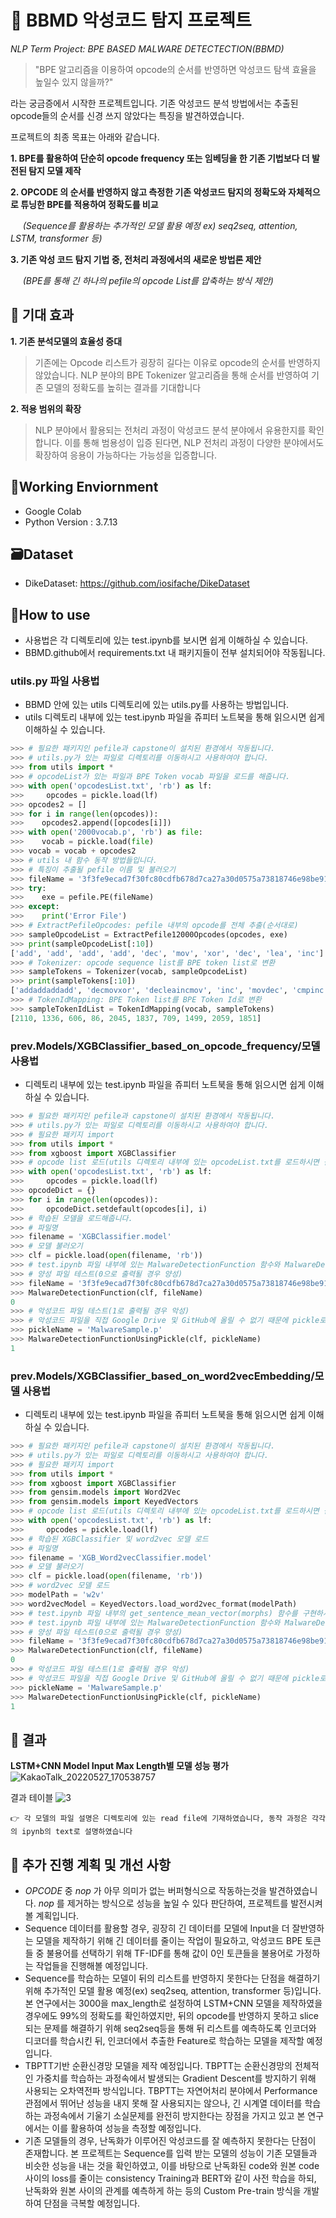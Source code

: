 # :jack_o_lantern: BBMD 악성코드 탐지 프로젝트
*NLP Term Project: BPE BASED MALWARE DETECTECTION(BBMD)*
> "BPE 알고리즘을 이용하여 opcode의 순서를 반영하면 악성코드 탐색 효율을 높일수 있지 않을까?"

라는 궁금증에서 시작한 프로젝트입니다. 기존 악성코드 분석 방법에서는 추출된 opcode들의 순서를 신경 쓰지 않았다는 특징을 발견하였습니다.

프로젝트의 최종 목표는 아래와 같습니다.

**1. BPE를 활용하여 단순히 opcode frequency 또는 임베딩을 한 기존 기법보다 더 발전된 탐지 모델 제작**

**2. OPCODE 의 순서를 반영하지 않고 측정한 기존 악성코드 탐지의 정확도와 자체적으로 튜닝한 BPE를 적용하여 정확도를 비교** 

 &nbsp;&nbsp;&nbsp;&nbsp;&nbsp;_(Sequence를 활용하는 추가적인 모델 활용 예정 ex) seq2seq, attention, LSTM, transformer 등)_

**3. 기존 악성 코드 탐지 기법 중, 전처리 과정에서의 새로운 방법론 제안** 

 &nbsp;&nbsp;&nbsp;&nbsp;&nbsp;_(BPE를 통해 긴 하나의 pefile의 opcode List를 압축하는 방식 제안)_

## :apple: 기대 효과
**1. 기존 분석모델의 효율성 증대**
> 기존에는 Opcode 리스트가 굉장히 길다는 이유로 opcode의 순서를 반영하지 않았습니다. NLP 분야의 BPE Tokenizer 알고리즘을 통해 순서를 반영하여 기존 모델의 정확도를 높히는 결과를 기대합니다
 
**2. 적용 범위의 확장**
> NLP 분야에서 활용되는 전처리 과정이 악성코드 분석 분야에서 유용한지를 확인합니다. 이를 통해 범용성이 입증 된다면, NLP 전처리 과정이 다양한 분야에서도 확장하여 응용이 가능하다는 가능성을 입증합니다.

## 🌲Working Enviornment
* Google Colab
* Python Version : 3.7.13

## 🗃️Dataset
* DikeDataset: https://github.com/iosifache/DikeDataset

## 📃How to use
* 사용법은 각 디렉토리에 있는 test.ipynb를 보시면 쉽게 이해하실 수 있습니다.
* BBMD.github에서 requirements.txt 내 패키지들이 전부 설치되어야 작동됩니다.

### utils.py 파일 사용법
* BBMD 안에 있는 utils 디렉토리에 있는 utils.py를 사용하는 방법입니다.
* utils 디렉토리 내부에 있는 test.ipynb 파일을 쥬피터 노트북을 통해 읽으시면 쉽게 이해하실 수 있습니다.
```python
>>> # 필요한 패키지인 pefile과 capstone이 설치된 환경에서 작동됩니다.
>>> # utils.py가 있는 파일로 디렉토리를 이동하시고 사용하여야 합니다.
>>> from utils import *
>>> # opcodeList가 있는 파일과 BPE Token vocab 파일을 로드를 해줍니다.
>>> with open('opcodesList.txt', 'rb') as lf:
>>>     opcodes = pickle.load(lf)
>>> opcodes2 = []
>>> for i in range(len(opcodes)):
>>>    opcodes2.append([opcodes[i]])
>>> with open('2000vocab.p', 'rb') as file:
>>>    vocab = pickle.load(file)
>>> vocab = vocab + opcodes2
>>> # utils 내 함수 동작 방법들입니다.
>>> # 특징이 추출될 pefile 이름 및 불러오기
>>> fileName = '3f3fe9ecad7f30fc80cdfb678d7ca27a30d0575a73818746e98be9170d3be348.exe'
>>> try:
>>>    exe = pefile.PE(fileName)
>>> except:
>>>    print('Error File')
>>> # ExtractPefileOpcodes: pefile 내부의 opcode를 전체 추출(순서대로)
>>> sampleOpcodeList = ExtractPefile12000Opcodes(opcodes, exe)
>>> print(sampleOpcodeList[:10])
['add', 'add', 'add', 'add', 'dec', 'mov', 'xor', 'dec', 'lea', 'inc']
>>> # Tokenizer: opcode sequence list를 BPE token list로 변환
>>> sampleTokens = Tokenizer(vocab, sampleOpcodeList)
>>> print(sampleTokens[:10])
['addaddaddadd', 'decmovxor', 'decleaincmov', 'inc', 'movdec', 'cmpinc', 'movincinc', 'testjs', 'incmov', 'dectestje']
>>> # TokenIdMapping: BPE Token list를 BPE Token Id로 변환
>>> sampleTokenIdList = TokenIdMapping(vocab, sampleTokens)
[2110, 1336, 606, 86, 2045, 1837, 709, 1499, 2059, 1851]
```
### prev.Models/XGBClassifier_based_on_opcode_frequency/모델 사용법
* 디렉토리 내부에 있는 test.ipynb 파일을 쥬피터 노트북을 통해 읽으시면 쉽게 이해하실 수 있습니다.
```python
>>> # 필요한 패키지인 pefile과 capstone이 설치된 환경에서 작동됩니다.
>>> # utils.py가 있는 파일로 디렉토리를 이동하시고 사용하여야 합니다.
>>> # 필요한 패키지 import
>>> from utils import *
>>> from xgboost import XGBClassifier
>>> # opcode list 로드(utils 디렉토리 내부에 있는 opcodeList.txt를 로드하시면 됩니다.)
>>> with open('opcodesList.txt', 'rb') as lf:
>>>     opcodes = pickle.load(lf)
>>> opcodeDict = {}
>>> for i in range(len(opcodes)):
>>>     opcodeDict.setdefault(opcodes[i], i)
>>> # 학습된 모델을 로드해줍니다.
>>> # 파일명
>>> filename = 'XGBClassifier.model'
>>> # 모델 불러오기
>>> clf = pickle.load(open(filename, 'rb'))
>>> # test.ipynb 파일 내부에 있는 MalwareDetectionFunction 함수와 MalwareDetectionFunctionUsingPickle 함수를 만들어주세요(길어서 여기서는 생략합니다.)
>>> # 양성 파일 테스트(0으로 출력될 경우 양성)
>>> fileName = '3f3fe9ecad7f30fc80cdfb678d7ca27a30d0575a73818746e98be9170d3be348.exe'
>>> MalwareDetectionFunction(clf, fileName)
0
>>> # 악성코드 파일 테스트(1로 출력될 경우 악성)
>>> # 악성코드 파일을 직접 Google Drive 및 GitHub에 올릴 수 없기 때문에 pickle로 먼저 opcodeSequence를 추출하여 해당 파일을 바탕으로 악성코드를 탐지하는 함수를 제작하였다.
>>> pickleName = 'MalwareSample.p' 
>>> MalwareDetectionFunctionUsingPickle(clf, pickleName)
1
```
### prev.Models/XGBClassifier_based_on_word2vecEmbedding/모델 사용법
* 디렉토리 내부에 있는 test.ipynb 파일을 쥬피터 노트북을 통해 읽으시면 쉽게 이해하실 수 있습니다.
```python
>>> # 필요한 패키지인 pefile과 capstone이 설치된 환경에서 작동됩니다.
>>> # utils.py가 있는 파일로 디렉토리를 이동하시고 사용하여야 합니다.
>>> # 필요한 패키지 import
>>> from utils import *
>>> from xgboost import XGBClassifier
>>> from gensim.models import Word2Vec
>>> from gensim.models import KeyedVectors
>>> # opcode list 로드(utils 디렉토리 내부에 있는 opcodeList.txt를 로드하시면 됩니다.)
>>> with open('opcodesList.txt', 'rb') as lf:
>>>     opcodes = pickle.load(lf)
>>> # 학습된 XGBClassifier 및 word2vec 모델 로드
>>> # 파일명
>>> filename = 'XGB_Word2vecClassifier.model'
>>> # 모델 불러오기
>>> clf = pickle.load(open(filename, 'rb'))
>>> # word2vec 모델 로드
>>> modelPath = 'w2v'
>>> word2vecModel = KeyedVectors.load_word2vec_format(modelPath)
>>> # test.ipynb 파일 내부의 get_sentence_mean_vector(morphs) 함수를 구현하셔서 pefile을 word2vec 임베딩 값으로 변경해주는 함수를 만들어주셔야 합니다.(길어서 여기서는 생략합니다.)
>>> # test.ipynb 파일 내부에 있는 MalwareDetectionFunction 함수와 MalwareDetectionFunctionUsingPickle 함수를 만들어주세요(길어서 여기서는 생략합니다.)
>>> # 양성 파일 테스트(0으로 출력될 경우 양성)
>>> fileName = '3f3fe9ecad7f30fc80cdfb678d7ca27a30d0575a73818746e98be9170d3be348.exe'
>>> MalwareDetectionFunction(clf, fileName)
0
>>> # 악성코드 파일 테스트(1로 출력될 경우 악성)
>>> # 악성코드 파일을 직접 Google Drive 및 GitHub에 올릴 수 없기 때문에 pickle로 먼저 opcodeSequence를 추출하여 해당 파일을 바탕으로 악성코드를 탐지하는 함수를 제작하였다.
>>> pickleName = 'MalwareSample.p' 
>>> MalwareDetectionFunctionUsingPickle(clf, pickleName)
1
```
## 🌟 결과
**LSTM+CNN Model Input Max Length별 모델 성능 평가**
![KakaoTalk_20220527_170538757](https://user-images.githubusercontent.com/101659578/170662635-93601d23-33ab-45d5-b234-be2d22ff17ed.png)

결과 테이블
![3](https://user-images.githubusercontent.com/101659578/170676368-17e29021-25bd-4827-8260-0b2caf81af96.png)




`👉 각 모델의 파일 설명은 디렉토리에 있는 read file에 기재하였습니다, 동작 과정은 각각의 ipynb의 text로 설명하였습니다`


## 🔎 추가 진행 계획 및 개선 사항
* _OPCODE_ 중 _nop_ 가 아무 의미가 없는 버퍼형식으로 작동하는것을 발견하였습니다. _nop_ 를 제거하는 방식으로 성능을 높일 수 있다 판단하여, 프로젝트를 발전시켜볼 계획입니다.
* Sequence 데이터를 활용할 경우, 굉장히 긴 데이터를 모델에 Input을 더 잘반영하는 모델을 제작하기 위해 긴 데이터를 줄이는 작업이 필요하고, 악성코드 BPE 토큰들 중 불용어를 선택하기 위해 TF-IDF를 통해 값이 0인 토큰들을 불용어로 가정하는 작업들을 진행해볼 예정입니다.
* Sequence를 학습하는 모델이 뒤의 리스트를 반영하지 못한다는 단점을 해결하기 위해 추가적인 모델 활용 예정(ex) seq2seq, attention, transformer 등)입니다. 본 연구에서는 3000을 max_length로 설정하여 LSTM+CNN 모델을 제작하였을 경우에도 99%의 정확도를 확인하였지만, 뒤의 opcode를 반영하지 못하고 slice 되는 문제를 해결하기 위해 seq2seq등을 통해 뒤 리스트를 예측하도록 인코더와 디코더를 학습시킨 뒤, 인코더에서 추출한 Feature로 학습하는 모델을 제작할 예정입니다.
* TBPTT기반 순환신경망 모델을 제작 예정입니다. TBPTT는 순환신경망의 전체적인 가중치를 학습하는 과정속에서 발생되는 Gradient Descent를 방지하기 위해 사용되는 오차역전파 방식입니다. TBPTT는 자연어처리 분야에서 Performance 관점에서 뛰어난 성능을 내지 못해 잘 사용되지는 않으나, 긴 시계열 데이터를 학습하는 과정속에서 기울기 소실문제를 완전히 방지한다는 장점을 가지고 있고 본 연구에서는 이를 활용하여 성능을 측정할 예정입니다.
* 기존 모델들의 경우, 난독화가 이루어진 악성코드를 잘 예측하지 못한다는 단점이 존재합니다. 본 프로젝트는 Sequence를 입력 받는 모델의 성능이 기존 모델들과 비슷한 성능을 내는 것을 확인하였고, 이를 바탕으로 난독화된 code와 원본 code 사이의 loss를 줄이는 consistency Training과 BERT와 같이 사전 학습을 하되, 난독화와 원본 사이의 관계를 예측하게 하는 등의 Custom Pre-train 방식을 개발하여 단점을 극복할 예정입니다.
